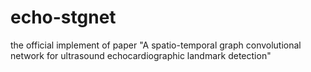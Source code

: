 # echo-stgnet
the official implement of paper "A spatio-temporal graph convolutional network for ultrasound echocardiographic landmark detection"
